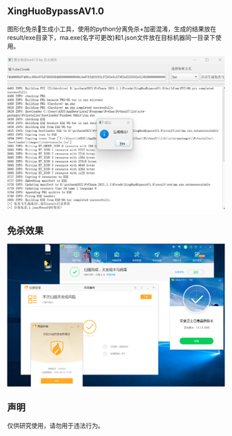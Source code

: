 ## XingHuoBypassAV1.0

图形化免杀🐎生成小工具，使用的python分离免杀+加密混淆，生成的结果放在result/exe目录下，ma.exe(名字可更改)和1.json文件放在目标机器同一目录下使用。

![image-20220901103938636](/pic/20220901103938.png)

## 免杀效果

![image-20220901104953951](/pic/20220901104954.png)

## 声明

仅供研究使用，请勿用于违法行为。
